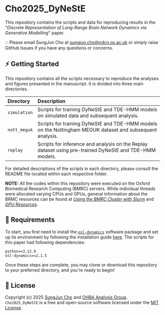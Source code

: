# Cho2025_DyNeStE

This repository contains the scripts and data for reproducing results in the "*Discrete Representation of Long-Range Brain Network Dynamics via Generative Modelling*" paper.

💡 Please email SungJun Cho at sungjun.cho@ndcn.ox.ac.uk or simply raise GitHub Issues if you have any questions or concerns.

## ⚡️ Getting Started

This repository contains all the scripts necessary to reproduce the analyses and figures presented in the manuscript. It is divided into three main directories.

| Directory             | Description                                                                                              |
| :-------------------- | :------------------------------------------------------------------------------------------------------- |
| `simulation`          | Scripts for training DyNeStE and TDE-HMM models on simulated data and subsequent analysis.               |
| `nott_meguk`          | Scripts for training DyNeStE and TDE-HMM models on the Nottingham MEGUK dataset and subsequent analysis. |
| `replay`              | Scripts for inference and analysis on the Replay dataset using pre-trained DyNeStE and TDE-HMM models.   |

For detailed descriptions of the scripts in each directory, please consult the README file located within each respective folder.

**NOTE:** All the codes within this repository were executed on the Oxford Biomedical Research Computing (BMRC) servers. While individual threads were allocated varying CPUs and GPUs, general information about the BRMC resources can be found at [_Using the BMRC Cluster with Slurm_](https://www.medsci.ox.ac.uk/for-staff/resources/bmrc/using-the-bmrc-cluster-with-slurm) and [_GPU Resources_](https://www.medsci.ox.ac.uk/for-staff/resources/bmrc/gpu-resources).

## 🎯 Requirements
To start, you first need to install the [`osl-dynamics`](https://github.com/OHBA-analysis/osl-dynamics) software package and set up its environment by following the installation guide [here](https://osl.readthedocs.io/en/latest/install.html). The scripts for this paper had following dependencies:

```
python==3.12.9
osl-dynamics==2.1.5
```

Once these steps are complete, you may clone or download this repository to your preferred directory, and you're ready to begin!

## 🪪 License
Copyright (c) 2025 [SungJun Cho](https://github.com/scho97) and [OHBA Analysis Group](https://github.com/OHBA-analysis). `Cho2025_DyNeStE` is a free and open-source software licensed under the [MIT License](https://github.com/OHBA-analysis/Cho2025_DyNeStE/blob/main/LICENSE).
